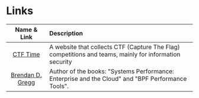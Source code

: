 # Links

| Name & Link | Description |
|:-----------:|:------------|
| [CTF Time](https://ctftime.org/) | A website that collects CTF (Capture The Flag) competitions and teams, mainly for information security |
| [Brendan D. Gregg](http://www.brendangregg.com/) | Author of the books: "Systems Performance: Enterprise and the Cloud" and "BPF Performance Tools". |
